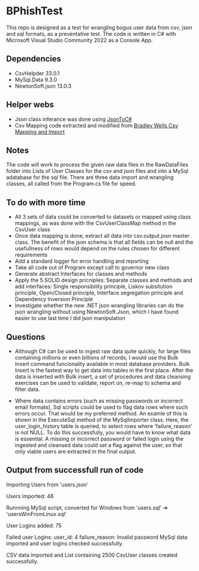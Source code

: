 # BPhishTest
This repo is designed as a test for wrangling bogus user data from csv, json and sql formats, as a preventative test. The code is written in C# with Microsoft Visual Studio Community 2022 as a Console App.

## Dependencies
- CsvHelpder 33.0.1
- MySql.Data 9.3.0
- NewtonSoft.json 13.0.3

## Helper webs
- Json class inferance was done using [JsonToC#](https://json2csharp.com/)
- Csv Mapping code extracted and modified from [Bradley Wells Csv Mapping and Import](https://wellsb.com/csharp/learn/read-csv-dotnet-csvhelper)


## Notes
The code will work to process the given raw data files in the RawDataFiles folder into Lists of User Classes for the csv and json files and into a MySql adatabase for the sql file.
There are three data import and wrangling classes, all called from the Program.cs file for speed.

## To do with more time
- All 3 sets of data could be converted to datasets or mapped using class mappings, as was done with the CsvUserClassMap method in the CsvUser class
- Once data mapping is done, extract all data into csv.output.josn master class. The benefit of the json schema is that all fields can be null and the usefullness of rows would depend on the rules chosen for different requirements
- Add a standard logger for error handling and reporting
- Take all code out of Program except call to governor new class
- Generate abstract Interfaces for classes and methods
- Apply the 5 SOLID design pricniples: Separate classes and methods and add interfaces: Single responsibility principle, Liskov subsitution principle, Open/Closed principle, Interface segregation principle and Dependency Inversion Principle
- Investigate whether the new .NET json wrangling libraries can do the json wrangling without using NewtonSoft.Json, which I have found easier to use last time I did json manipulation

  
## Questions
 - Although C# can be used to ingest raw data quite quickly, for large files containing millions or even billions of records, I would use the Bulk Insert command funcionality available in most database providers. Bulk Insert is the fastest way to get data into tables in the first place. After the data is inserted with Bulk insert, a set of procedures and data cleansing exercises can be used to validate, report on, re-map to schema and filter data.

- Where data contains errors (such as missing passwords or incorrect email formats), Sql scripts could be used to flag data rows where such errors occur. That would be my preferred method. An examle of this is shown in the ExecuteSql method of the MySqlImporter class. Here, the user_login_history table is queried, to select rows where 'failure_reason' is not NULL. To do this successfully, you would have to know what data is essential. A missing or incorrect password or failed login using the ingested and cleansed data could set a flag against the user, so that only viable users are extracted in the final output.

## Output from successfull run of code
Importing Users from 'users.json'

Users imported: 48

Runnning MySql script, converted for Windows from 'users.sql' => 'usersWinFromLinux.sql'

User Logins added: 75

Failed user Logins:
        user_id: 4      failure_reason: Invalid password
MySql data imported and user logins checked successfully.

CSV data imported and List containing 2500 CsvUser classes created successfully.



  
